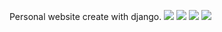 Personal website create with django.
<img src="https://github.com/niki9011/mysite-django/blob/main/static/images/home-screen.png">
<img src="https://github.com/niki9011/mysite-django/blob/main/static/images/certificates-screen.png">
<img src="https://github.com/niki9011/mysite-django/blob/main/static/images/skills-screen.png">
<img src="https://github.com/niki9011/mysite-django/blob/main/static/images/contact.png">
